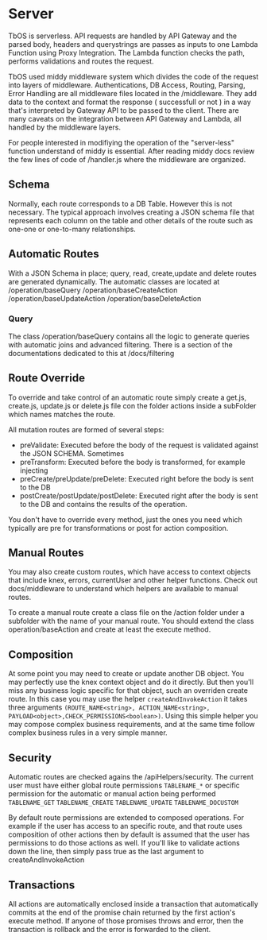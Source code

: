 # Server

TbOS is serverless. API requests are handled by API Gateway and the parsed body, headers and querystrings are passes as inputs to one Lambda Function using Proxy Integration. The Lambda function checks the path, performs validations and routes the request.

TbOS used middy middleware system which divides the code of the request into layers of middleware. Authentications, DB Access, Routing, Parsing, Error Handling are all middleware files located in the /middleware. They add data to the context and format the response ( successfull or not ) in a way that's interpreted by Gateway API to be passed to the client. There are many caveats on the integration between API Gateway and Lambda, all handled by the middleware layers.

For people interested in modifiying the operation of the "server-less" function understand of middy is essential. After reading middy docs review the few lines of code of /handler.js where the middleware are organized.

## Schema

Normally, each route corresponds to a DB Table. However this is not necessary. The typical approach involves creating a JSON schema file that represents each column on the table and other details of the route such as one-one or one-to-many relationships.

## Automatic Routes

With a JSON Schema in place; query, read, create,update and delete routes are generated dynamically. The automatic classes are located at /operation/baseQuery /operation/baseCreateAction /operation/baseUpdateAction /operation/baseDeleteAction

### Query

The class /operation/baseQuery contains all the logic to generate queries with automatic joins and advanced filtering. There is a section of the documentations dedicated to this at /docs/filtering

## Route Override

To override and take control of an automatic route simply create a get.js, create.js, update.js or delete.js file con the folder actions inside a subFolder which names matches the route.

All mutation routes are formed of several steps:

- preValidate: Executed before the body of the request is validated against the JSON SCHEMA. Sometimes
- preTransform: Executed before the body is transformed, for example injecting
- preCreate/preUpdate/preDelete: Executed right before the body is sent to the DB
- postCreate/postUpdate/postDelete: Executed right after the body is sent to the DB and contains the results of the operation.

You don't have to override every method, just the ones you need which typically are pre for transformations or post for action composition.

## Manual Routes

You may also create custom routes, which have access to context objects that include knex, errors, currentUser and other helper functions. Check out docs/middleware to understand which helpers are available to manual routes.

To create a manual route create a class file on the /action folder under a subfolder with the name of your manual route. You should extend the class operation/baseAction and create at least the execute method.

## Composition

At some point you may need to create or update another DB object. You may perfectly use the knex context object and do it directly. But then you'll miss any business logic specific for that object, such an overriden create route. In this case you may use the helper `createAndInvokeAction` it takes three arguments `(ROUTE_NAME<string>, ACTION_NAME<string>, PAYLOAD<object>,CHECK_PERMISSIONS<boolean>)`. Using this simple helper you may compose complex business requirements, and at the same time follow complex business rules in a very simple manner.

## Security

Automatic routes are checked agains the /apiHelpers/security. The current user must have either global route permissions `TABLENAME_*` or specific permission for the automatic or manual action being performed `TABLENAME_GET` `TABLENAME_CREATE` `TABLENAME_UPDATE` `TABLENAME_DOCUSTOM`

By default route permissions are extended to composed operations. For example if the user has access to an specific route, and that route uses composition of other actions then by default is assumed that the user has permissions to do those actions as well. If you'll like to validate actions down the line, then simply pass true as the last argument to createAndInvokeAction

## Transactions

All actions are automatically enclosed inside a transaction that automatically commits at the end of the promise chain returned by the first action's execute method. If anyone of those promises throws and error, then the transaction is rollback and the error is forwarded to the client.
